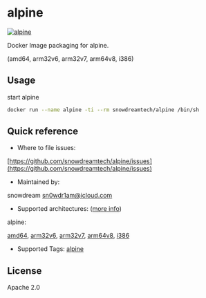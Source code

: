 # alpine

[![alpine](http://dockeri.co/image/snowdreamtech/alpine)](https://hub.docker.com/r/snowdreamtech/alpine)

Docker Image packaging for alpine.

(amd64, arm32v6, arm32v7, arm64v8, i386)

## Usage
start alpine

```bash
docker run --name alpine -ti --rm snowdreamtech/alpine /bin/sh
```

## Quick reference

- Where to file issues:

[https://github.com/snowdreamtech/alpine/issues](https://github.com/snowdreamtech/alpine/issues)

- Maintained by:

snowdream <sn0wdr1am@icloud.com>

- Supported architectures: ([more info](https://github.com/docker-library/official-images#architectures-other-than-amd64))

alpine:

[amd64](https://cloud.docker.com/u/snowdreamtechamd64/repository/docker/snowdreamtechamd64/alpine), [arm32v6](https://cloud.docker.com/u/snowdreamtecharm32v6/repository/docker/snowdreamtecharm32v6/alpine), [arm32v7](https://cloud.docker.com/u/snowdreamtecharm32v7/repository/docker/snowdreamtecharm32v7/alpine), [arm64v8](https://cloud.docker.com/u/snowdreamtecharm64v8/repository/docker/snowdreamtecharm64v8/alpine), [i386](https://cloud.docker.com/u/snowdreamtechi386/repository/docker/snowdreamtechi386/alpine)

- Supported Tags:
  [alpine](https://cloud.docker.com/u/snowdreamtech/repository/docker/snowdreamtech/alpine/tags)

## License

Apache 2.0
